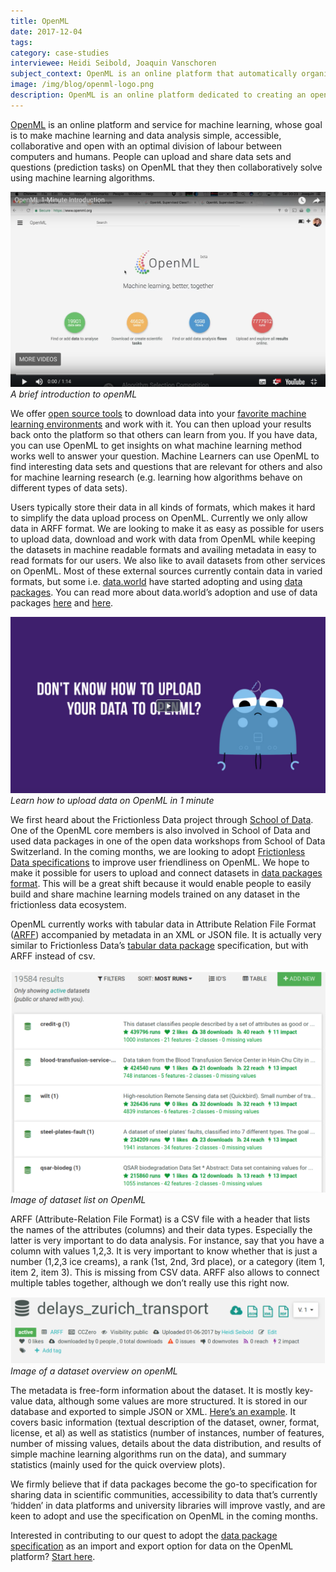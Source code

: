 ```yaml
---
title: OpenML
date: 2017-12-04
tags:
category: case-studies
interviewee: Heidi Seibold, Joaquin Vanschoren
subject_context: OpenML is an online platform that automatically organizes data sets, machine learning algorithms, and experiments into a coherent whole, connected to the people who created them.
image: /img/blog/openml-logo.png
description: OpenML is an online platform dedicated to creating an open, online ecosystem for machine learning
---
```


[OpenML](http://openml.org) is an online platform and service for machine learning, whose goal is to make machine learning and data analysis simple, accessible, collaborative and open with an optimal division of labour between computers and humans. People can upload and share data sets and questions (prediction tasks) on OpenML  that they then collaboratively  solve using machine learning algorithms.

[![](./openml-dashboard-intro.png)](https://www.youtube.com/embed/1N3qATxXrpE)
*A brief introduction to openML*

We offer [open source tools](https://www.openml.org/guide/api) to download data into your [favorite machine learning environments](https://www.openml.org/guide/integrations) and work with it. You can then upload your results back onto the platform so that others can learn from you. If you have data, you can use OpenML to get insights on what machine learning method works well to answer your question. Machine Learners can use OpenML to find interesting data sets and questions that are relevant for others and also for machine learning research (e.g. learning how algorithms behave on different types of data sets).

Users typically store their data in all kinds of formats, which makes it hard to simplify the data upload process on OpenML. Currently we only allow data in ARFF format. We are looking to make it as easy as possible for users to upload data, download and work with data from OpenML while keeping the datasets in machine readable formats and availing metadata in easy to read formats for our users. We also like to avail datasets from other services on OpenML. Most of these external sources currently contain data in varied formats, but some i.e. [data.world](https://data.world/) have started adopting and using [data packages](/specs/data-package/). You can read more about data.world’s adoption and use of data packages [here](/articles/dataworld/) and [here](https://meta.data.world/try-this-frictionless-data-world-ad36b6422ceb).

[![](./openml-upload-data.png)](https://biteable.com/watch/upload-data-to-openml-1575659/4500a42627a119f548c7cb0ec3ec4a25ee8a576f)
*Learn how to upload data on OpenML in 1 minute*

We first heard about the Frictionless Data project through [School of Data](https://schoolofdata.org). One of the OpenML core members is also involved in School of Data and used data packages in one of the open data workshops from School of Data Switzerland.  In the coming months, we are looking to adopt [Frictionless Data specifications](/specs/) to improve user friendliness on OpenML. We hope to make it possible for users to upload and connect datasets in [data packages format](/specs/data-package/). This will be a great shift because it would enable people to easily build and share machine learning models trained on any dataset in the frictionless data ecosystem.

OpenML currently works with tabular data in Attribute Relation File Format ([ARFF](https://weka.wikispaces.com/ARFF+%28stable+version%29)) accompanied by metadata in an XML or JSON file. It is actually very similar to Frictionless Data’s [tabular data package](/specs/tabular-data-package/) specification, but with ARFF instead of csv.

![](./openml-dataset-list.png)
 *Image of dataset list on OpenML*

ARFF (Attribute-Relation File Format) is a CSV file with a header that  lists the names of the attributes (columns) and their data types. Especially the latter is very important to do data analysis. For instance, say that you have a column with values 1,2,3. It is very important to know whether that is just a number (1,2,3 ice creams), a rank (1st, 2nd, 3rd place), or a category (item 1, item 2, item 3). This is missing from CSV data. ARFF also allows to connect multiple tables together, although we don’t really use this right now.

![](./openml-dataset-overview.png)
*Image of a dataset overview on openML*

The metadata is free-form information about the dataset. It is mostly key-value data, although some values are more structured. It is stored in our database and exported to simple JSON or XML. [Here’s an example]( https://www.openml.org/d/2/json). It covers basic information (textual description of the dataset, owner, format, license, et al) as well as statistics (number of instances, number of features, number of  missing values, details about the data distribution, and results of simple machine learning algorithms run on the data), and summary statistics (mainly used for the quick overview plots).

We firmly believe that  if data packages become the go-to specification for sharing data in scientific communities, accessibility to data that’s currently ‘hidden’ in data platforms and university libraries will improve vastly, and are keen to adopt and use the specification on OpenML in the coming months.

Interested in contributing to our quest to adopt the [data package specification](/specs/data-package/) as an import and export option for data on the OpenML platform? [Start here](https://github.com/openml/OpenML/issues/482).
